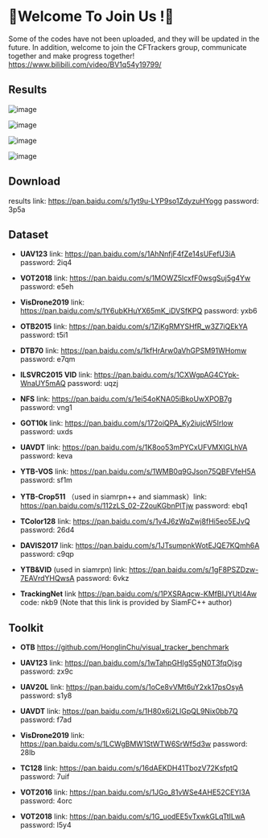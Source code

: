

# :star2:Welcome To Join Us !:star2:

Some of the codes  have not been uploaded, and they will be updated in the future. In addition, welcome to join the CFTrackers  group, communicate together and make progress together!
https://www.bilibili.com/video/BV1q54y19799/

## Results

![image](https://github.com/HonglinChu/CFTrackers/tree/master/image/p-2013.png)


![image](https://github.com/HonglinChu/CFTrackers/tree/master/image/s-2013.png)


![image](https://github.com/HonglinChu/CFTrackers/tree/master/image/p-2015.png)


![image](https://github.com/HonglinChu/CFTrackers/tree/master/image/s-2015.png)

## Download

results  link: https://pan.baidu.com/s/1yt9u-LYP9so1ZdyzuHYogg password: 3p5a 

## Dataset

- **UAV123** link: https://pan.baidu.com/s/1AhNnfjF4fZe14sUFefU3iA password: 2iq4

- **VOT2018** link: https://pan.baidu.com/s/1MOWZ5lcxfF0wsgSuj5g4Yw password: e5eh

- **VisDrone2019** link: https://pan.baidu.com/s/1Y6ubKHuYX65mK_iDVSfKPQ password: yxb6 

- **OTB2015** link: https://pan.baidu.com/s/1ZjKgRMYSHfR_w3Z7iQEkYA password: t5i1

- **DTB70** link: https://pan.baidu.com/s/1kfHrArw0aVhGPSM91WHomw password: e7qm

- **ILSVRC2015 VID** link: https://pan.baidu.com/s/1CXWgpAG4CYpk-WnaUY5mAQ password: uqzj 

- **NFS** link: https://pan.baidu.com/s/1ei54oKNA05iBkoUwXPOB7g password: vng1

- **GOT10k** link: https://pan.baidu.com/s/172oiQPA_Ky2iujcW5Irlow password: uxds

- **UAVDT** link: https://pan.baidu.com/s/1K8oo53mPYCxUFVMXIGLhVA password: keva

- **YTB-VOS** link: https://pan.baidu.com/s/1WMB0q9GJson75QBFVfeH5A password: sf1m 

- **YTB-Crop511** （used in siamrpn++ and siammask）link: https://pan.baidu.com/s/112zLS_02-Z2ouKGbnPlTjw password: ebq1

- **TColor128** link: https://pan.baidu.com/s/1v4J6zWqZwj8fHi5eo5EJvQ password: 26d4

- **DAVIS2017** link: https://pan.baidu.com/s/1JTsumpnkWotEJQE7KQmh6A password: c9qp

- **YTB&VID** (used in siamrpn) link: https://pan.baidu.com/s/1gF8PSZDzw-7EAVrdYHQwsA password: 6vkz

- **TrackingNet** link  https://pan.baidu.com/s/1PXSRAqcw-KMfBIJYUtI4Aw code: nkb9  (Note that this link is provided by SiamFC++ author)

## Toolkit

- **OTB** https://github.com/HonglinChu/visual_tracker_benchmark

- **UAV123** link: https://pan.baidu.com/s/1wTahpGHIgS5gN0T3fqOjsg password: zx9c

- **UAV20L** link: https://pan.baidu.com/s/1oCe8vVMt6uY2xk17psOsyA password: s1y8

- **UAVDT** link: https://pan.baidu.com/s/1H80x6i2LlGpQL9Nix0bb7Q password: f7ad

- **VisDrone2019** link: https://pan.baidu.com/s/1LCWgBMW1StWTW6SrWf5d3w password: 28lb

- **TC128** link: https://pan.baidu.com/s/16dAEKDH41TbozV72KsfptQ password: 7uif

- **VOT2016** link: https://pan.baidu.com/s/1JGo_81vWSe4AHE52CEYl3A password: 4orc

- **VOT2018** link: https://pan.baidu.com/s/1G_uodEE5vTxwkGLqTtILwA password: l5y4 

